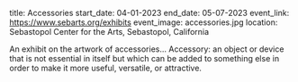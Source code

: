 title: Accessories
start_date: 04-01-2023
end_date: 05-07-2023
event_link: https://www.sebarts.org/exhibits
event_image: accessories.jpg 
location: Sebastopol Center for the Arts, Sebastopol, California

An exhibit on the artwork of accessories...
Accessory: an object or device that is not essential in itself but which can be added to something else in order to make it more useful, versatile, or attractive.